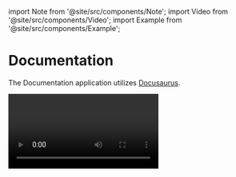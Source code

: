 import Note from '@site/src/components/Note';
import Video from '@site/src/components/Video';
import Example from '@site/src/components/Example';

# Documentation
The Documentation application utilizes [Docusaurus](https://docusaurus.io).

<Video url="https://www.youtube.com/watch?v=Yhyx7otSksg&t=34s" />

<Note message="Please regularly update documentation for the benefit of all project stakeholders." />

<Example label="Run Docusaurus Server" code="ddev docs" />
